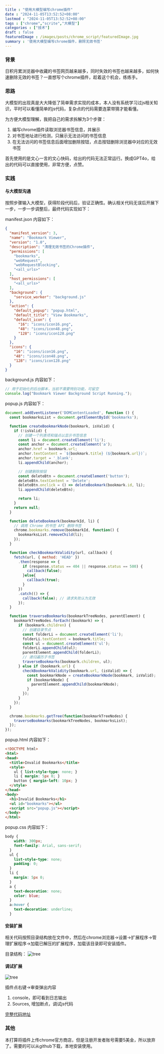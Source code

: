 ```yaml
---
title : "使用大模型编写chrome插件"
date : "2024-11-05T13:52:52+08:00" 
lastmod : "2024-11-05T13:52:52+08:00" 
tags : ["chrome","scrite","大模型"] 
categories : ["技术"]
draft : false
featuredImage : /images/posts/chrome_script/featuredImage.jpg
summary : '使用大模型编写chrome插件，删除无效书签'
---
```


### 背景

日积月累浏览器中收藏的书签网页越来越多，同时失效的书签也越来越多，如何快速删除无效的书签？一直想写个chrome插件，趁着这个机会，练练手。

### 思路
大模型的出现真是大大降低了简单需求实现的成本，本人没有系统学习过js相关知识，平时可以看懂简单的js代码，复杂点的代码需要连蒙带猜才能看懂。

为方便大模型理解，我把自己的需求拆解为3个步骤：
  1. 编写chrome插件读取浏览器书签信息，并展示
  2. 对书签地址进行检测，只展示无法访问的书签信息
  3. 在无法访问的书签信息后面增加删除按钮，点击按钮删除浏览器中对应的无效书签

首先使用的是文心一言的文心快码，给出的代码无法正常运行。换成GPT4o，给出的代码可以直接使用，非常方便，点赞。

### 实践

#### 与大模型沟通
按照步骤输入大模型，获得阶段代码后，验证正确性。确认相关代码无误后开展下一步，一步一步调整后，最终代码实现如下：

manifest.json 内容如下：
```json
{
  "manifest_version": 3,
  "name": "Bookmark Viewer",
  "version": "1.0",
  "description": "清理无效书签的Chrome插件",
  "permissions": [
    "bookmarks",
    "webRequest",
    "webRequestBlocking",
    "<all_urls>"
  ],
  "host_permissions": [
    "<all_urls>"
  ],
  "background": {
    "service_worker": "background.js"
  },
  "action": {
    "default_popup": "popup.html",
    "default_title": "View Bookmarks",
    "default_icon": {
      "16": "icons/icon16.png",
      "48": "icons/icon48.png",
      "128": "icons/icon128.png"
    }
  },
  "icons": {
    "16": "icons/icon16.png",
    "48": "icons/icon48.png",
    "128": "icons/icon128.png"
  }
}
```

background.js 内容如下：
```javascript
// 用于初始化的后台脚本，当前不需要特别功能，可留空
console.log("Bookmark Viewer Background Script Running.");
```

popup.js 内容如下：
```javascript
document.addEventListener('DOMContentLoaded', function () {
  const bookmarksList = document.getElementById('bookmarks');

  function createBookmarkNode(bookmark, isValid) {
    if (!isValid) {
      // 创建一个列表项和锚点以显示书签信息
      const li = document.createElement('li');
      const anchor = document.createElement('a');
      anchor.href = bookmark.url;
      anchor.textContent = `${bookmark.title} (${bookmark.url})`;
      anchor.target = '_blank';
      li.appendChild(anchor);

      // 创建删除按钮
      const deleteBtn = document.createElement('button');
      deleteBtn.textContent = 'Delete';
      deleteBtn.onclick = () => deleteBookmark(bookmark.id, li);
      li.appendChild(deleteBtn);

      return li;
    }
    return null;
  }

  function deleteBookmark(bookmarkId, li) {
    // 调用 Chrome 的书签 API 删除书签
    chrome.bookmarks.remove(bookmarkId, function() {
      bookmarksList.removeChild(li);
    });
  }

  function checkBookmarkValidity(url, callback) {
    fetch(url, { method: 'HEAD' })
      .then(response => {
        if (response.status == 404 || response.status == 500) {
          callback(false);
        }else{
          callback(true);
        }
      })
      .catch(() => {
        callback(false); // 请求失败认为无效
      });
  }

  function traverseBookmarks(bookmarkTreeNodes, parentElement) {
    bookmarkTreeNodes.forEach((bookmark) => {
      if (bookmark.children) {
        // 创建目录节点
        const folderLi = document.createElement('li');
        folderLi.textContent = bookmark.title;
        const ul = document.createElement('ul');
        folderLi.appendChild(ul);
        parentElement.appendChild(folderLi);
        // 递归遍历子书签
        traverseBookmarks(bookmark.children, ul);
      } else if (bookmark.url) {
        checkBookmarkValidity(bookmark.url, (isValid) => {
          const bookmarkNode = createBookmarkNode(bookmark, isValid);
          if (bookmarkNode) {
            parentElement.appendChild(bookmarkNode);
          }
        });
      }
    });
  }

  chrome.bookmarks.getTree(function(bookmarkTreeNodes) {
    traverseBookmarks(bookmarkTreeNodes, bookmarksList);
  });
});
```

popup.html 内容如下：
```html
<!DOCTYPE html>
<html>
<head>
  <title>Invalid Bookmarks</title>
  <style>
    ul { list-style-type: none; }
    li { margin: 5px 0; }
    button { margin-left: 10px; }
  </style>
</head>
<body>
  <h1>Invalid Bookmarks</h1>
  <ul id="bookmarks"></ul>
  <script src="popup.js"></script>
</body>
</html>
```

popup.css 内容如下：
```css
body {
    width: 300px;
    font-family: Arial, sans-serif;
  }
  ul {
    list-style-type: none;
    padding: 0;
  }
  li {
    margin: 5px 0;
  }
  a {
    text-decoration: none;
    color: blue;
  }
  a:hover {
    text-decoration: underline;
  }
```

#### 安装扩展

相关代码按照目录结构放在文件中，然后在chrome浏览器->设置->扩展程序->管理扩展程序->加载已解压的扩展程序，加载该目录即可安装插件。

目录结构：
![tree](/images/posts/chrome_script/tree.png)

#### 调试扩展

![tree](/images/posts/chrome_script/debug.png)

插件点右键->审查弹出内容
  1. console，即可看到日志输出
  2. Sources, 增加断点，调试js代码

[完整代码地址](https://github.com/xiaoshame/script/tree/main/url_check)

### 其他

本打算将插件上传chrome官方商店，但是注册开发者账号需要5美金，所以放弃了。需要的可以从github下载，本地安装使用。